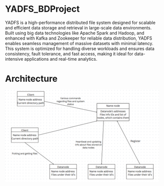 # YADFS_BDProject
YADFS is a high-performance distributed file system designed for scalable and efficient data storage and retrieval in large-scale data environments. Built using big data technologies like Apache Spark and Hadoop, and enhanced with Kafka and Zookeeper for reliable data distribution, YADFS enables seamless management of massive datasets with minimal latency. This system is optimized for handling diverse workloads and ensures data consistency, fault tolerance, and fast access, making it ideal for data-intensive applications and real-time analytics. 

# Architecture 

![Alt text](https://github.com/Tirthraj1605/YADFS/blob/main/Architecture.png)
